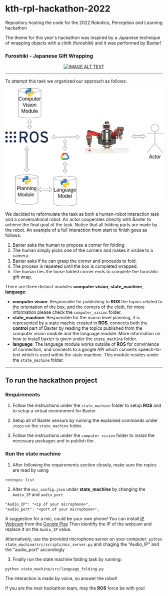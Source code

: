 # kth-rpl-hackathon-2022
Repository hosting the code for the 2022 Robotics, Perception and Learning hackathon

The theme for this year's hackathon was inspired by a Japanese technique of wrapping objects with a cloth (furoshiki) and it was performed by Baxter!
### Furoshiki - Japanese Gift Wrapping

<div align="center">
  <a href="https://www.youtube.com/embed/c5wC4ITYvBY"><img src="https://img.youtube.com/vi/c5wC4ITYvBY/0.jpg" alt="IMAGE ALT TEXT"></a>
</div>

---

To attempt this task we organized our approach as follows:

![alt text for screen readers](hackathon.png "Hackathon Framework")

We decided to reformulate the task as both a human-robot interaction task and a conversational robot. An actor cooperates directly with Baxter to achieve the final goal of the task. Notice that all folding parts are made by the robot. An example of a full interaction from start to finish goes as follows:
1. Baxter asks the human to propose a corner for folding.
2. The human simply picks one of the corners and makes it visible to a camera.
3. Baxter asks if he can grasp the corner and proceeds to fold. 
4. The process is repeated until the box is completed wrapped.
5. The human ties the loose folded corner ends to complete the furoshiki gift wrap.

There are three distinct modules <b>computer vision</b>, <b>state_machine</b>, <b>language</b>:
- <b>computer vision</b>: Responsible for publishing to <b>ROS</b> the topics related to the orientation of the box, and the corners of the cloth, for more information please check the `computer_vision` folder.
- <b>state_machine</b>: Responsible for the macro level planning, it is represented by a state machie created in <b>ROS</b>, connects both the <b>control</b> part of Baxter by reading the topics published from the computer vision module and the language module. More information on how to install baxter is given under the `state_machine` folder. 
- <b>language</b>: The language module works outside of <b>ROS</b> for convinience of connection, and connects to a google API which converts speech-to-text which is used within the state machine. This module resides under the `state_machine` folder.


----
## To run the hackathon project

### Requirements

1. Follow the instructions under the `state_machine` folder to setup <b>ROS</b> and to setup a virtual environment for Baxter.

2. Setup all of Baxter sensors by running the explained commands under `steps` on the `state_machine` folder.

3. Follow the instructions under the `computer vision` folder to install the necessary packages and to publish the .

### Run the state machine

1. After following the requirements section closely, make sure the ropics are read by using 
```
rostopic list
```

2. Alter the `mic_config.json` under <b>state_machine</b> by changing the `Audio_IP` and `audio_port`
```
"Audio_IP": "<ip of your microphone>",
"audio_port": "<port of your microphone>",
```

A suggestion for a mic, could be your own phone! You can install [IP Webcam](https://play.google.com/store/apps/details?id=com.pas.webcam&hl=en&gl=US) from the [Google Play](https://play.google.com/)
Then identifiy the IP of the webcam and replace it on the `Audio_IP` value.

Alternatively, use the provided microphone server on your computer: ```python state_machine/src/scripts/mic_server.py``` and chaging the "Audio_IP" and the "audio_port" accordingly

3. Finally run the state machine folding task by running:
```
python state_machine/src/language_folding.py
```
The interaction is made by voice, so answer the robot!

If you are the next hackathon team, may the <b>ROS</b> force be with you!
